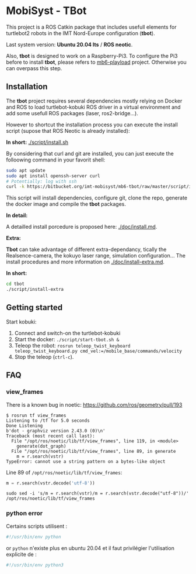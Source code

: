 # MobiSyst - TBot

This project is a ROS Catkin package that includes usefull elements for turtlebot2 robots in the IMT Nord-Europe configuration (**tbot**).

Last system version: **Ubuntu 20.04 lts** / **ROS neotic**.

Also, **tbot** is designed to work on a Raspberry-Pi3.
To configure the Pi3 before to install **tbot**, please refers to [mb6-playload](https://www.bitbucket.org/imt-mobisyst/mb6-playload) project.
Otherwise you can overpass this step.

## Installation

The **tbot** project requires several dependencies mostly relying on Docker and ROS to load turtlebot-kobuki ROS driver in a virtual environment and add some usefull ROS packages (laser, ros2-bridge...). 

However to shortcut the installation process you can execute the install script (supose that ROS Neotic is already installed): 

**In short:** [./script/install.sh](install.sh)

By considering that curl and git are installed, you can just execute the folloowing command in your favorit shell:

```sh
sudo apt update
sudo apt install openssh-server curl
# Potentially: log with ssh
curl -k https://bitbucket.org/imt-mobisyst/mb6-tbot/raw/master/script/install.sh | bash
```

This script will install dependencies, configure git, clone the repo, generate the docker image and compile the **tbot** packages.

**In detail:** 

A detailled install porcedure is proposed here: [./doc/install.md](install.md).

**Extra:** 

**Tbot** can take advantage of different extra-dependancy, tically the Realsence-camera, the kokuyo laser range, simulation configuration...
The install procedures and more information on [./doc/install-extra.md](install-extra.md).

**In short:**

```sh
cd tbot
./script/install-extra
```


## Getting started

Start kobuki: 

1. Connect and switch-on the turtlebot-kobuki
2. Start the docker: `./script/start-tbot.sh &`
3. Teleop the robot: `rosrun teleop_twist_keyboard teleop_twist_keyboard.py cmd_vel:=/mobile_base/commands/velocity`
4. Stop the teleop (`ctrl-c`).


## FAQ

### view_frames

There is a known bug in noetic: https://github.com/ros/geometry/pull/193

```
$ rosrun tf view_frames
Listening to /tf for 5.0 seconds
Done Listening
b'dot - graphviz version 2.43.0 (0)\n'
Traceback (most recent call last):
  File "/opt/ros/noetic/lib/tf/view_frames", line 119, in <module>
    generate(dot_graph)
  File "/opt/ros/noetic/lib/tf/view_frames", line 89, in generate
    m = r.search(vstr)
TypeError: cannot use a string pattern on a bytes-like object
```

Line 89 of `/opt/ros/noetic/lib/tf/view_frames`:

```python
m = r.search(vstr.decode('utf-8'))
```

```
sudo sed -i 's/m = r.search(vstr)/m = r.search(vstr.decode("utf-8"))/' /opt/ros/noetic/lib/tf/view_frames
```

### python error

Certains scripts utilisent :

```python
#!/usr/bin/env python
```

or `python` n'existe plus en ubuntu 20.04 et il faut privilégier l'utilisation explicite de :

```python
#!/usr/bin/env python3
```
